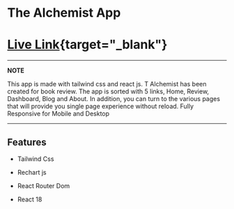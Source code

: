 # The Alchemist App

# [Live Link](https://tj-alchemist.netlify.app/){target="\_blank"}

---

**NOTE**

This app is made with tailwind css and react js. T Alchemist has been created for book review. The app is sorted with 5 links, Home, Review, Dashboard, Blog and About. In addition, you can turn to the various pages that will provide you single page experience without reload. Fully Responsive for Mobile and Desktop

---

## Features

- Tailwind Css

- Rechart js

- React Router Dom

- React 18
